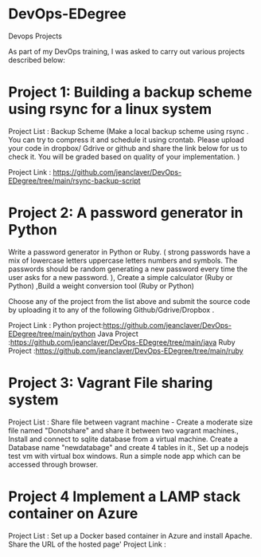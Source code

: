 # DevOps-EDegree
Devops Projects

As part of my DevOps training, I was asked to carry out various projects described below:

# Project 1: Building a backup scheme using rsync for a linux system

Project List :
Backup Scheme (Make a local backup scheme using rsync . You can try to compress it and schedule it using crontab. Please upload your code in dropbox/ Gdrive or github and share the link below for us to check it. You will be graded based on quality of your implementation. )

Project Link : https://github.com/jeanclaver/DevOps-EDegree/tree/main/rsync-backup-script

# Project 2: A password generator in Python

Write a password generator in Python or Ruby. ( strong passwords have a mix of lowercase letters
uppercase letters numbers and symbols. The passwords should be random generating a new password every time the user asks for a new password. ), Create a simple calculator (Ruby or Python) ,Build a weight conversion tool (Ruby or Python)

Choose any of the project from the list above and submit the source code by uploading it to any of the following Github/Gdrive/Dropbox .

Project Link :
Python project:https://github.com/jeanclaver/DevOps-EDegree/tree/main/python
Java Project :https://github.com/jeanclaver/DevOps-EDegree/tree/main/java
Ruby Project :https://github.com/jeanclaver/DevOps-EDegree/tree/main/ruby 
#  Project 3: Vagrant File sharing system

Project List :
Share file between vagrant machine - Create a moderate size file named "Donotshare" and share it between two vagrant machines., Install and connect to sqlite database from a virtual machine. Create a Database name "newdatabage" and create 4 tables in it., Set up a nodejs test vm with virtual box windows. Run a simple node app which can be accessed through browser.


# Project 4 Implement a LAMP stack container on Azure

Project List :
Set up a Docker based container in Azure and install Apache. Share the URL of the hosted page'
Project Link :

